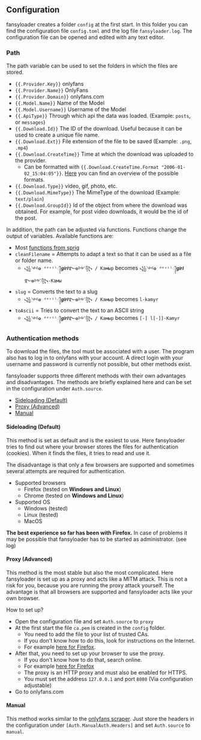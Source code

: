 ## Configuration

fansyloader creates a folder `config` at the first start. 
In this folder you can find the configuration file `config.toml` and the log file `fansyloader.log`. 
The configuration file can be opened and edited with any text editor.

### Path

The path variable can be used to set the folders in which the files are stored.

* `{{.Provider.Key}}` onlyfans
* `{{.Provider.Name}}` OnlyFans
* `{{.Provider.Domain}}` onlyfans.com
* `{{.Model.Name}}` Name of the Model
* `{{.Model.Username}}` Username of the Model
* `{{.ApiType}}` Through which api the data was loaded. (Example: `posts`, or `messages`)
* `{{.Download.Id}}` The ID of the download. Useful because it can be used to create a unique file name.
* `{{.Download.Ext}}` File extension of the file to be saved (Example: `.png`, `.mp4`)
* `{{.Download.CreateTime}}` Time at which the download was uploaded to the provider.
  * Can be formatted with `{{.Download.CreateTime.Format "2006-01-02_15:04:05"}}`. [Here](https://yourbasic.org/golang/format-parse-string-time-date-example/) you can find an overview of the possible formats.
* `{{.Download.Type}}` video, gif, photo, etc.
* `{{.Download.MimeType}}` The MimeType of the download (Example: `text/plain`)
* `{{.Download.GroupId}}` Id of the object from where the download was obtained. For example, for post video downloads, it would be the id of the post.

In addition, the path can be adjusted via functions. Functions change the output of variables. Available functions are:

* Most [functions from sprig](http://masterminds.github.io/sprig/)
* `cleanFilename` = Attempts to adapt a text so that it can be used as a file or folder name.
  * `꧁༺✿ ᵈᵉᵛⁱˡ᭄𝒈𝒊𝒓𝒍࿐✿༻꧂ / Камыр` becomes `꧁༺✿ ᵈᵉᵛⁱˡ᭄𝒈𝒊𝒓𝒍࿐✿༻꧂-Камы`
* `slug` = Converts the text to a slug
  * `꧁༺✿ ᵈᵉᵛⁱˡ᭄𝒈𝒊𝒓𝒍࿐✿༻꧂ / Камыр` becomes `l-kamyr`
* `toAscii` = Tries to convert the text to an ASCII string
  * `꧁༺✿ ᵈᵉᵛⁱˡ᭄𝒈𝒊𝒓𝒍࿐✿༻꧂ / Камыр` becomes `[-] l[-]]-Kamyr`

### Authentication methods

To download the files, the tool must be associated with a user. 
The program also has to log in to onlyfans with your account. 
A direct login with your username and password is currently not possible, but other methods exist.

fansyloader supports three different methods with their own advantages and disadvantages. 
The methods are briefly explained here and can be set in the configuration under `Auth.source`.

- [Sideloading (Default)](#sideloading--default-)
- [Proxy (Advanced)](#proxy--advanced-)
- [Manual](#manual)

#### Sideloading (Default)

This method is set as default and is the easiest to use.
Here fansyloader tries to find out where your browser stores the files for authentication (cookies). 
When it finds the files, it tries to read and use it.

The disadvantage is that only a few browsers are supported and sometimes several attempts are required for authentication.

* Supported browsers
    * Firefox (tested on **Windows and Linux**)
    * Chrome (tested on **Windows and Linux**)
* Supported OS
    * Windows (tested)
    * Linux (tested)
    * MacOS

**The best experience so far has been with Firefox.**
In case of problems it may be possible that fansyloader has to be started as administrator. (see log)

#### Proxy (Advanced)

This method is the most stable but also the most complicated.
Here fansyloader is set up as a proxy and acts like a MITM attack. 
This is not a risk for you, because you are running the proxy attack yourself.
The advantage is that all browsers are supported and fansyloader acts like your own browser.

How to set up?
* Open the configuration file and set `Auth.source` to `proxy`
* At the first start the file `ca.pem` is created in the `config` folder.
  * You need to add the file to your list of trusted CAs. 
  * If you don't know how to do this, look for instructions on the Internet. 
  * For example [here for Firefox](https://docs.vmware.com/en/VMware-Adapter-for-SAP-Landscape-Management/2.0.1/Installation-and-Administration-Guide-for-VLA-Administrators/GUID-0CED691F-79D3-43A4-B90D-CD97650C13A0.html).
* After that, you need to set up your browser to use the proxy.
  * If you don't know how to do that, search online.
  * For example [here for Firefox](https://www.howtogeek.com/293213/how-to-configure-a-proxy-server-in-firefox/)
  * The proxy is an HTTP proxy and must also be enabled for HTTPS.
  * You must set the address `127.0.0.1` and port `8080` (Via configuration adjustable)
* Go to onlyfans.com

#### Manual

This method works similar to the [onlyfans scraper](https://github.com/DIGITALCRIMINAL/OnlyFans). 
Just store the headers in the configuration under `[Auth.ManualAuth.Headers]` and 
set `Auth.source` to `manual`.
